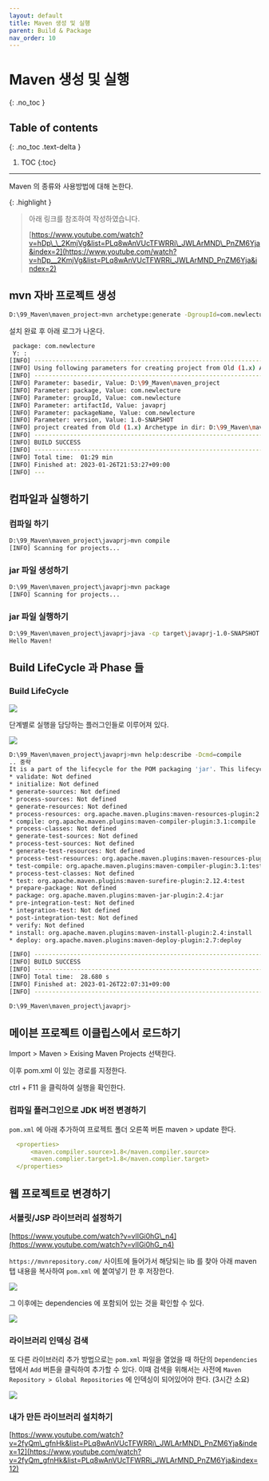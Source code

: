 ```yaml
---
layout: default
title: Maven 생성 및 실행
parent: Build & Package
nav_order: 10
--- 
```


# Maven 생성 및 실행
{: .no_toc }

## Table of contents
{: .no_toc .text-delta }

1. TOC
{:toc}

---




Maven 의 종류와 사용방법에 대해 논한다.

{: .highlight }
> 아래 링크를 참조하여 작성하였습니다. 
> 
> [https://www.youtube.com/watch?v=hDp\_\_2KmjVg&list=PLq8wAnVUcTFWRRi\_JWLArMND\_PnZM6Yja&index=2](https://www.youtube.com/watch?v=hDp__2KmjVg&list=PLq8wAnVUcTFWRRi_JWLArMND_PnZM6Yja&index=2)


## mvn 자바 프로젝트 생성

```bash
D:\99_Maven\maven_project>mvn archetype:generate -DgroupId=com.newlecture -DartifactId=javaprj -DarchetypeArtifactId=maven-archetype-quickstart
```

설치 완료 후 아래 로그가 나온다.

```bash
 package: com.newlecture
 Y: :
[INFO] ----------------------------------------------------------------------------
[INFO] Using following parameters for creating project from Old (1.x) Archetype: maven-archetype-quickstart:1.0
[INFO] ----------------------------------------------------------------------------
[INFO] Parameter: basedir, Value: D:\99_Maven\maven_project
[INFO] Parameter: package, Value: com.newlecture
[INFO] Parameter: groupId, Value: com.newlecture
[INFO] Parameter: artifactId, Value: javaprj
[INFO] Parameter: packageName, Value: com.newlecture
[INFO] Parameter: version, Value: 1.0-SNAPSHOT
[INFO] project created from Old (1.x) Archetype in dir: D:\99_Maven\maven_project\javaprj
[INFO] ------------------------------------------------------------------------
[INFO] BUILD SUCCESS
[INFO] ------------------------------------------------------------------------
[INFO] Total time:  01:29 min
[INFO] Finished at: 2023-01-26T21:53:27+09:00
[INFO] ---
```

## 컴파일과 실행하기

### 컴파일 하기

```bash
D:\99_Maven\maven_project\javaprj>mvn compile
[INFO] Scanning for projects...
```

### jar 파일 생성하기

```bash
D:\99_Maven\maven_project\javaprj>mvn package
[INFO] Scanning for projects...
```

### jar 파일 실행하기

```bash
D:\99_Maven\maven_project\javaprj>java -cp target\javaprj-1.0-SNAPSHOT.jar com.newlecture.App
Hello Maven!
```

## Build LifeCycle 과 Phase 들

### Build LifeCycle

![](/assets/images/bpmaven1.png)
 

단계별로 실행을 담당하는 플러그인들로 이루어져 있다.
 
![](/assets/images/bpmaven2.png)

```bash
D:\99_Maven\maven_project\javaprj>mvn help:describe -Dcmd=compile
.. 중략
It is a part of the lifecycle for the POM packaging 'jar'. This lifecycle includes the following phases:
* validate: Not defined
* initialize: Not defined
* generate-sources: Not defined
* process-sources: Not defined
* generate-resources: Not defined
* process-resources: org.apache.maven.plugins:maven-resources-plugin:2.6:resources
* compile: org.apache.maven.plugins:maven-compiler-plugin:3.1:compile
* process-classes: Not defined
* generate-test-sources: Not defined
* process-test-sources: Not defined
* generate-test-resources: Not defined
* process-test-resources: org.apache.maven.plugins:maven-resources-plugin:2.6:testResources
* test-compile: org.apache.maven.plugins:maven-compiler-plugin:3.1:testCompile
* process-test-classes: Not defined
* test: org.apache.maven.plugins:maven-surefire-plugin:2.12.4:test
* prepare-package: Not defined
* package: org.apache.maven.plugins:maven-jar-plugin:2.4:jar
* pre-integration-test: Not defined
* integration-test: Not defined
* post-integration-test: Not defined
* verify: Not defined
* install: org.apache.maven.plugins:maven-install-plugin:2.4:install
* deploy: org.apache.maven.plugins:maven-deploy-plugin:2.7:deploy

[INFO] ------------------------------------------------------------------------
[INFO] BUILD SUCCESS
[INFO] ------------------------------------------------------------------------
[INFO] Total time:  28.680 s
[INFO] Finished at: 2023-01-26T22:07:31+09:00
[INFO] ------------------------------------------------------------------------

D:\99_Maven\maven_project\javaprj>
```

## 메이븐 프로젝트 이클립스에서 로드하기

Import > Maven > Exising Maven Projects 선택한다.

이후 pom.xml 이 있는 경로를 지정한다.

ctrl + F11 을 클릭하여 실행을 확인한다.

### 컴파일 플러그인으로 JDK 버전 변경하기

`pom.xml` 에 아래 추가하여 프로젝트 폴더 오른쪽 버튼 maven > update 한다.

```yaml
  <properties>
      <maven.compiler.source>1.8</maven.compiler.source>
      <maven.complier.target>1.8</maven.complier.target>
  </properties>
```

## 웹 프로젝트로 변경하기

### 서블릿/JSP 라이브러리 설정하기

[https://www.youtube.com/watch?v=vlIGi0hG\_n4](https://www.youtube.com/watch?v=vlIGi0hG_n4)

`https://mvnrepository.com/` 사이트에 들어가서 해당되는 lib 를 찾아 아래 maven 탭 내용을 복사하여 `pom.xml` 에 붙여넣기 한 후 저장한다.
 
![](/assets/images/bpmaven3.png)

그 이후에는 dependencies 에 포함되어 있는 것을 확인할 수 있다.

![](/assets/images/bpmaven4.png)
 
### 라이브러리 인덱싱 검색

또 다른 라이브러리 추가 방법으로는 `pom.xml` 파일을 열었을 때 하단의 `Dependencies` 탭에서 `Add` 버튼을 클릭하여 추가할 수 있다. 이때 검색을 위해서는 사전에 `Maven Repository > Global Repositories` 에 인덱싱이 되어있어야 한다. (3시간 소요)

![](/assets/images/bpmaven5.png)
 
### 내가 만든 라이브러리 설치하기

[https://www.youtube.com/watch?v=2fyQm\_gfnHk&list=PLq8wAnVUcTFWRRi\_JWLArMND\_PnZM6Yja&index=12](https://www.youtube.com/watch?v=2fyQm_gfnHk&list=PLq8wAnVUcTFWRRi_JWLArMND_PnZM6Yja&index=12)